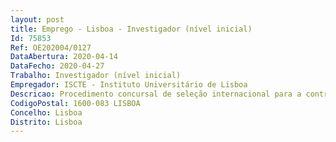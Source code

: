 ```yaml
--- 
layout: post
title: Emprego - Lisboa - Investigador (nível inicial)
Id: 75853
Ref: OE202004/0127
DataAbertura: 2020-04-14
DataFecho: 2020-04-27
Trabalho: Investigador (nível inicial)
Empregador: ISCTE - Instituto Universitário de Lisboa
Descricao: Procedimento concursal de seleção internacional para a contratação de um doutorado(a), de nível inicial, para o exercício de atividades de investigação na área científica de Ciências Sociais, no Centro de Investigação e Estudos de Sociologia (CIES) no âmbito do Projeto no âmbito dos projetos «Estudo de Avaliação do Contributo do Portugal 2020 para a Promoção do Sucesso Educativo, Redução do Abandono Escolar Precoce e Empregabilidade dos Jovens» e «Elaboração da Carta Educativa e do Plano Estratégico Educativo do Concelho de Oeiras», aberto pelo Edital n.º 505 2020, de 13 de abril
CodigoPostal: 1600-083 LISBOA
Concelho: Lisboa
Distrito: Lisboa
--- 
```


